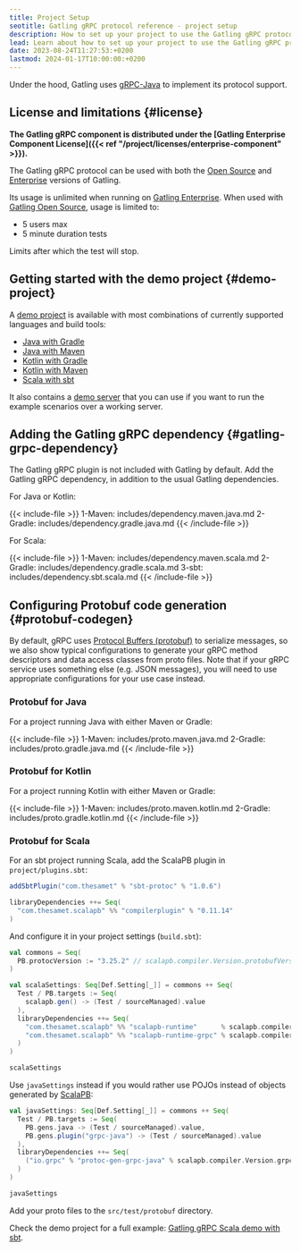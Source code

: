 ```yaml
---
title: Project Setup
seotitle: Gatling gRPC protocol reference - project setup
description: How to set up your project to use the Gatling gRPC protocol
lead: Learn about how to set up your project to use the Gatling gRPC protocol
date: 2023-08-24T11:27:53:+0200
lastmod: 2024-01-17T10:00:00:+0200
---
```


Under the hood, Gatling uses [gRPC-Java](https://grpc.io/docs/languages/java/) to implement its protocol support.

## License and limitations {#license}

**The Gatling gRPC component is distributed under the
[Gatling Enterprise Component License]({{< ref "/project/licenses/enterprise-component" >}}).**

The Gatling gRPC protocol can be used with both the [Open Source](https://gatling.io/products/) and
[Enterprise](https://gatling.io/products/) versions of Gatling.

Its usage is unlimited when running on [Gatling Enterprise](https://gatling.io/products/). When used with
[Gatling Open Source](https://gatling.io/products/), usage is limited to:

- 5 users max
- 5 minute duration tests

Limits after which the test will stop.

## Getting started with the demo project {#demo-project}

A [demo project](https://github.com/gatling/gatling-grpc-demo) is available with most combinations of currently
supported languages and build tools:

- [Java with Gradle](https://github.com/gatling/gatling-grpc-demo/tree/main/java/gradle)
- [Java with Maven](https://github.com/gatling/gatling-grpc-demo/tree/main/java/maven)
- [Kotlin with Gradle](https://github.com/gatling/gatling-grpc-demo/tree/main/kotlin/gradle)
- [Kotlin with Maven](https://github.com/gatling/gatling-grpc-demo/tree/main/kotlin/maven)
- [Scala with sbt](https://github.com/gatling/gatling-grpc-demo/tree/main/scala/sbt)

It also contains a [demo server](https://github.com/gatling/gatling-grpc-demo/tree/main/server) that you can use if
you want to run the example scenarios over a working server.

## Adding the Gatling gRPC dependency {#gatling-grpc-dependency}

The Gatling gRPC plugin is not included with Gatling by default. Add the Gatling gRPC dependency, in addition to the
usual Gatling dependencies.

For Java or Kotlin:

{{< include-file >}}
1-Maven: includes/dependency.maven.java.md
2-Gradle: includes/dependency.gradle.java.md
{{< /include-file >}}

For Scala:

{{< include-file >}}
1-Maven: includes/dependency.maven.scala.md
2-Gradle: includes/dependency.gradle.scala.md
3-sbt: includes/dependency.sbt.scala.md
{{< /include-file >}}

## Configuring Protobuf code generation {#protobuf-codegen}

By default, gRPC uses [Protocol Buffers (protobuf)](https://grpc.io/docs/what-is-grpc/introduction/#working-with-protocol-buffers)
to serialize messages, so we also show typical configurations to generate your gRPC method descriptors and data access
classes from proto files. Note that if your gRPC service uses something else (e.g. JSON messages), you will need to use
appropriate configurations for your use case instead.

### Protobuf for Java

For a project running Java with either Maven or Gradle: 

{{< include-file >}}
1-Maven: includes/proto.maven.java.md
2-Gradle: includes/proto.gradle.java.md
{{< /include-file >}}

### Protobuf for Kotlin

For a project running Kotlin with either Maven or Gradle:

{{< include-file >}}
1-Maven: includes/proto.maven.kotlin.md
2-Gradle: includes/proto.gradle.kotlin.md
{{< /include-file >}}

### Protobuf for Scala

For an sbt project running Scala, add the ScalaPB plugin in `project/plugins.sbt`:

```scala
addSbtPlugin("com.thesamet" % "sbt-protoc" % "1.0.6")

libraryDependencies ++= Seq(
  "com.thesamet.scalapb" %% "compilerplugin" % "0.11.14"
)
```

And configure it in your project settings (`build.sbt`):

```scala
val commons = Seq(
  PB.protocVersion := "3.25.2" // scalapb.compiler.Version.protobufVersion may point to an older version
)

val scalaSettings: Seq[Def.Setting[_]] = commons ++ Seq(
  Test / PB.targets := Seq(
    scalapb.gen() -> (Test / sourceManaged).value
  ),
  libraryDependencies ++= Seq(
    "com.thesamet.scalapb" %% "scalapb-runtime"      % scalapb.compiler.Version.scalapbVersion % "protobuf",
    "com.thesamet.scalapb" %% "scalapb-runtime-grpc" % scalapb.compiler.Version.scalapbVersion % "test"
  )
)

scalaSettings
```

Use `javaSettings` instead if you would rather use POJOs instead of objects generated by [ScalaPB](https://scalapb.github.io/):

```scala
val javaSettings: Seq[Def.Setting[_]] = commons ++ Seq(
  Test / PB.targets := Seq(
    PB.gens.java -> (Test / sourceManaged).value,
    PB.gens.plugin("grpc-java") -> (Test / sourceManaged).value
  ),
  libraryDependencies ++= Seq(
    ("io.grpc" % "protoc-gen-grpc-java" % scalapb.compiler.Version.grpcJavaVersion).asProtocPlugin()
  )
)

javaSettings
```

Add your proto files to the `src/test/protobuf` directory.

Check the demo project for a full example:
[Gatling gRPC Scala demo with sbt](https://github.com/gatling/gatling-grpc-demo/tree/main/scala/sbt).
